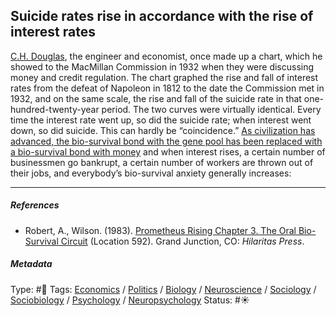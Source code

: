 ## Suicide rates rise in accordance with the rise of interest rates

[C.H. Douglas](), the engineer and economist, once made up a chart, which he showed to the MacMillan Commission in 1932 when they were discussing money and credit regulation. The chart graphed the rise and fall of interest rates from the defeat of Napoleon in 1812 to the date the Commission met in 1932, and on the same scale, the rise and fall of the suicide rate in that one-hundred-twenty-year period. The two curves were virtually identical. Every time the interest rate went up, so did the suicide rate; when interest went down, so did suicide. This can hardly be “coincidence.” [As civilization has advanced, the bio-survival bond with the gene pool has been replaced with a bio-survival bond with money](As%20civilization%20has%20advanced,%20the%20bio-survival%20bond%20with%20the%20gene%20pool%20has%20been%20replaced%20with%20a%20bio-survival%20bond%20with%20money.md) and when interest rises, a certain number of businessmen go bankrupt, a certain number of workers are thrown out of their jobs, and everybody’s bio-survival anxiety generally increases: 

---

##### References

* Robert, A., Wilson. (1983). [Prometheus Rising Chapter 3. The Oral Bio-Survival Circuit](Prometheus%20Rising%20Chapter%203.%20The%20Oral%20Bio-Survival%20Circuit.md) (Location 592). Grand Junction, CO: *Hilaritas Press*.

##### Metadata

Type: #🔴 
Tags: [Economics]() / [Politics](Politics.md) / [Biology]() / [Neuroscience](Neuroscience.md) / [Sociology](Sociology.md) / [Sociobiology]() / [Psychology](Psychology.md) / [Neuropsychology](Neuropsychology.md) 
Status: #☀️ 
